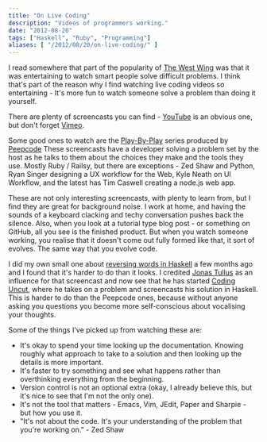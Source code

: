 ```yaml
---
title: "On Live Coding"
description: "Videos of programmers working."
date: "2012-08-20"
tags: ["Haskell", "Ruby", "Programming"]
aliases: [ "/2012/08/20/on-live-coding/" ]
---
```


I read somewhere that part of the popularity of
[The West Wing](http://en.wikipedia.org/wiki/The_West_Wing) was that it was
entertaining to watch smart people solve difficult problems. I think that's part
of the reason why I find watching live coding videos so entertaining - It's more
fun to watch someone solve a problem than doing it yourself.

There are plenty of screencasts you can find - [YouTube](http://youtubecom) is
an obvious one, but don't forget [Vimeo](http://vimeo.com).

Some good ones to watch are the
[Play-By-Play](https://peepcode.com/screencasts/play-by-play) series produced by
[Peepcode](http://peepcode.com) These screencasts have a developer solving a
problem set by the host as he talks to them about the choices they make and the
tools they use. Mostly Ruby / Railsy, but there are exceptions - Zed Shaw and
Python, Ryan Singer designing a UX workflow for the Web, Kyle Neath on UI
Workflow, and the latest has Tim Caswell creating a node.js web app.

These are not only interesting screencasts, with plenty to learn from, but I
find they are great for background noise. I work at home, and having the sounds
of a keyboard clacking and techy conversation pushes back the silence. Also,
when you look at a tutorial type blog post - or something on GitHub, all you see
is the finished product. But when you watch someone working, you realise that it
doesn't come out fully formed like that, it sort of evolves. The same way that
you evolve code.

I did my own small one about
[reversing words in Haskell](http://abizern.org/2012/04/09/reverse-words-with-haskell/)
a few months ago and I found that it's harder to do than it looks. I credited
[Jonas Tullus](http://codinguncut.com/) as an influence for that screencast and now
see that he has started [Coding Uncut](http://codinguncut.com), where he takes
on a problem and screencasts his solution in Haskell. This is harder to do than
the Peepcode ones, because without anyone asking you questions you become more
self-conscious about vocalising your thoughts.

Some of the things I've picked up from watching these are:

+ It's okay to spend your time looking up the documentation. Knowing roughly
what approach to take to a solution and then looking up the details is more
important.
+ It's faster to try something and see what happens rather than overthinking
everything from the beginning.
+ Version control is not an optional extra (okay, I already believe this, but
it's nice to see that I'm not the only one).
+ It's not the tool that matters - Emacs, Vim, JEdit, Paper and Sharpie - but
how you use it.
+ "It's not about the code. It's your understanding of the problem that you're
working on." - Zed Shaw
